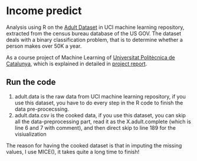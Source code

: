 # Income predict

Analysis using R on the [Adult Dataset](http://archive.ics.uci.edu/ml/datasets/Adult) in UCI machine learning repository, extracted from the census bureau database of the US GOV. The dataset deals with a binary classification problem, that is to determine whether a person makes over 50K a year.

As a course project of Machine Learning of [Universitat Politècnica de Catalunya](http://www.upc.edu/), which is explained in detailed in [project report](https://github.com/yanghanxy/Income_predict/blob/master/Report/ML_Project_Report.pdf). 

## Run the code

1. adult.data is the raw data from UCI machine learning repository, 
   if you use this dataset, you have to do every step in the R code
   to finish the data pre-procecssing. 
2. adult.data.csv is the cooked data, 
   if you use this dataset, you can skip all the data-preprocessing part, 
   read it as the X.adult.complete (which is line 6 and 7 with comment),
   and then direct skip to line 189 for the visiualization

The reason for having the cooked dataset is that 
in imputing the missing values, I use MICE(), it takes quite a long time to finish! 

